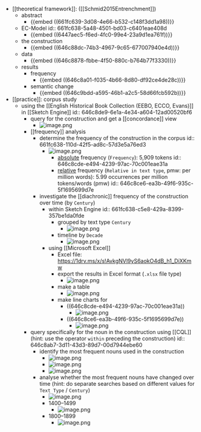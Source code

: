 - [[theoretical framework]]: ([[Schmid2015Entrenchment]])
	- abstract
		- {{embed ((661fc639-3d08-4e66-b532-c148f3dd1a98))}}
	- EC-Model
	  id:: 661fc638-5a48-4501-bd03-c6401eae408d
		- {{embed ((6447aec5-f6ed-4fc0-99e4-23a9d1ea761f))}}
	- the construction
		- {{embed ((646c88dc-74b3-4967-9c65-677007940e4d))}}
	- data
		- {{embed ((646c8878-fbbe-4f50-880c-b764b77f3330))}}
	- results
		- frequency
			- {{embed ((646c8a01-f035-4b66-8d80-df92ce4de28c))}}
		- semantic change
			- {{embed ((646c9bdd-a595-46b1-a2c5-58d66fcb592b))}}
- [[practice]]: corpus study
	- using the [[English Historical Book Collection (EEBO, ECCO, Evans)]] in [[Sketch Engine]]
	  id:: 646c8de9-6e1a-4e34-a604-12ad00520bf6
		- query for the construction and get a [[concordance]] view
			- ![image.png](../assets/image_1686050711153_0.png)
		- [[frequency]] analysis
			- determine the frequency of the construction in the corpus
			  id:: 661fc638-110d-42f5-ad8c-57d3e5a76ed3
				- ![image.png](../assets/image_1686050646760_0.png)
					- [absolute]([[frequency/absolute]]) frequency (`Frequency`): 5,909 tokens
					  id:: 646c8cde-e494-4239-97ac-70c001eae31a
					- [relative]([[frequency/relative]]) frequency (`Relative in text type`, pmw: per million words): 5.99 occurrences per million tokens/words (pmw)
					  id:: 646c8ce6-ea3b-49f6-935c-5f1695699d7e
			- investigate the [[diachronic]] frequency of the construction over time (by `Century`)
				- within Sketch Engine
				  id:: 661fc638-c5e8-429a-8399-357be1da0fde
					- grouped by text type `Century`
						- ![image.png](../assets/image_1686050837519_0.png)
					- timeline by `Decade`
						- ![image.png](../assets/image_1717684570305_0.png)
				- using [[Microsoft Excel]]
					- Excel file: https://1drv.ms/x/s!AvkgNVl9yS6aokO4dB_h1_DiXKmw
					- export the results in Excel format (`.xlsx` file type)
						- ![image.png](../assets/image_1686050920111_0.png)
					- make a table
						- ![image.png](../assets/image_1686051101901_0.png)
					- make line charts for
						- ((646c8cde-e494-4239-97ac-70c001eae31a))
							- ![image.png](../assets/image_1686051211377_0.png)
						- ((646c8ce6-ea3b-49f6-935c-5f1695699d7e))
							- ![image.png](../assets/image_1686051247474_0.png)
		- query specifically for the noun in the construction using [[CQL]] (hint: use the operator `within` preceding the construction)
		  id:: 646c8ab7-3d11-43d3-89d7-00d7944ebe60
			- identify the most frequent nouns used in the construction
				- ![image.png](../assets/image_1686051375921_0.png)
				- ![image.png](../assets/image_1686051540495_0.png)
				- ![image.png](../assets/image_1686051610569_0.png)
			- analyse whether the most frequent nouns have changed over time (hint: do separate searches based on different values for `Text Type` / `Century`)
				- ![image.png](../assets/image_1686051458309_0.png)
				- 1400–1499
					- ![image.png](../assets/image_1717684993074_0.png)
				- 1800–1899
					- ![image.png](../assets/image_1717684959615_0.png)